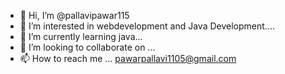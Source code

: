 - 👋 Hi, I’m @pallavipawar115
- 👀 I’m interested in webdevelopment and Java Development....
- 🌱 I’m currently learning  java...
- 💞️ I’m looking to collaborate on ...
- 📫 How to reach me ...
pawarpallavi1105@gmail.com
<!---
pallavipawar115/pallavipawar115 is a ✨ special ✨ repository because its `README.md` (this file) appears on your GitHub profile.
You can click the Preview link to take a look at your changes.
--->
